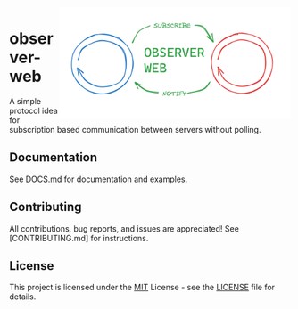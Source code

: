 <img align="right" height="200" src="https://github.com/coderkearns/observer-web/blob/main/banner.png?raw=true" />

# observer-web

A simple protocol idea for subscription based communication between servers without polling.

## Documentation

See [DOCS.md](./DOCS.md) for documentation and examples.

## Contributing

All contributions, bug reports, and issues are appreciated! See [CONTRIBUTING.md] for instructions.

## License

This project is licensed under the [MIT](https://choosealicense.com/licenses/mit/) License - see the [LICENSE](./LICENSE) file for details.

